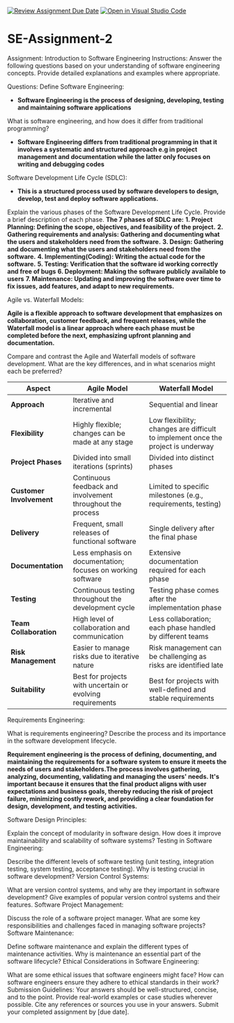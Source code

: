 [![Review Assignment Due Date](https://classroom.github.com/assets/deadline-readme-button-24ddc0f5d75046c5622901739e7c5dd533143b0c8e959d652212380cedb1ea36.svg)](https://classroom.github.com/a/-ucQIGTc)
[![Open in Visual Studio Code](https://classroom.github.com/assets/open-in-vscode-718a45dd9cf7e7f842a935f5ebbe5719a5e09af4491e668f4dbf3b35d5cca122.svg)](https://classroom.github.com/online_ide?assignment_repo_id=15226920&assignment_repo_type=AssignmentRepo)
# SE-Assignment-2
Assignment: Introduction to Software Engineering
Instructions:
Answer the following questions based on your understanding of software engineering concepts. Provide detailed explanations and examples where appropriate.

Questions:
Define Software Engineering:
- **Software Engineering is the process of designing, developing, testing and maintaining software applications**

What is software engineering, and how does it differ from traditional programming?
- **Software Engineering differs from traditional programming in that it involves a systematic and structured approach e.g in project management and documentation while the latter only  focuses on writing and debugging codes**

Software Development Life Cycle (SDLC):
- **This is a structured process used by software developers to design, develop, test and deploy software applications.** 

Explain the various phases of the Software Development Life Cycle. Provide a brief description of each phase.
**The 7 phases of SDLC are:**
**1. Project Planning: Defining the scope, objectives, and feasibility of the project.**
**2. Gathering requirements and analysis: Gathering and documenting what the users and stakeholders need from the software.**
**3. Design: Gathering and documenting what the users and stakeholders need from the software.**
**4. Implementing(Coding): Writing the actual code for the software.**
**5. Testing: Verification that the software id working correctly and free of bugs**
**6. Deployment: Making the software publicly available to users**
**7. Maintenance: Updating and improving the software over time to fix issues, add features, and adapt to new requirements.**

Agile vs. Waterfall Models:

**Agile is a flexible approach to software development that emphasizes on collaboration, customer feedback, and frequent releases, while the Waterfall model is a linear approach where each phase must be completed before the next, emphasizing upfront planning and documentation.**

Compare and contrast the Agile and Waterfall models of software development. What are the key differences, and in 
what scenarios might each be preferred?

| Aspect                | Agile Model                                         | Waterfall Model                                  |
|-----------------------|-----------------------------------------------------|--------------------------------------------------|
| **Approach**          | Iterative and incremental                           | Sequential and linear                            |
| **Flexibility**       | Highly flexible; changes can be made at any stage   | Low flexibility; changes are difficult to implement once the project is underway |
| **Project Phases**    | Divided into small iterations (sprints)             | Divided into distinct phases                     |
| **Customer Involvement** | Continuous feedback and involvement throughout the process | Limited to specific milestones (e.g., requirements, testing) |
| **Delivery**          | Frequent, small releases of functional software     | Single delivery after the final phase            |
| **Documentation**     | Less emphasis on documentation; focuses on working software | Extensive documentation required for each phase  |
| **Testing**           | Continuous testing throughout the development cycle | Testing phase comes after the implementation phase |
| **Team Collaboration**| High level of collaboration and communication       | Less collaboration; each phase handled by different teams |
| **Risk Management**   | Easier to manage risks due to iterative nature      | Risk management can be challenging as risks are identified late |
| **Suitability**       | Best for projects with uncertain or evolving requirements | Best for projects with well-defined and stable requirements |


Requirements Engineering:

What is requirements engineering? Describe the process and its importance in the software development lifecycle.

**Requirement engineering is the process of defining, documenting, and maintaining the requirements for a software system to ensure it meets the needs of users and stakeholders.The process involves gathering, analyzing, documenting, validating and managing the users' needs. It's important because it ensures that the final product aligns with user expectations and business goals, thereby reducing the risk of project failure, minimizing costly rework, and providing a clear foundation for design, development, and testing activities.**

Software Design Principles:

Explain the concept of modularity in software design. How does it improve maintainability and scalability of software systems?
Testing in Software Engineering:

Describe the different levels of software testing (unit testing, integration testing, system testing, acceptance testing). Why is testing crucial in software development?
Version Control Systems:

What are version control systems, and why are they important in software development? Give examples of popular version control systems and their features.
Software Project Management:

Discuss the role of a software project manager. What are some key responsibilities and challenges faced in managing software projects?
Software Maintenance:

Define software maintenance and explain the different types of maintenance activities. Why is maintenance an essential part of the software lifecycle?
Ethical Considerations in Software Engineering:

What are some ethical issues that software engineers might face? How can software engineers ensure they adhere to ethical standards in their work?
Submission Guidelines:
Your answers should be well-structured, concise, and to the point.
Provide real-world examples or case studies wherever possible.
Cite any references or sources you use in your answers.
Submit your completed assignment by [due date].
